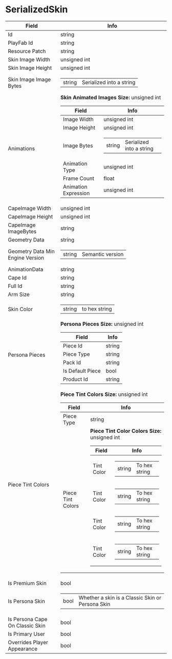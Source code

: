 # SerializedSkin

<table><thead><tr><th>Field</th><th>Info</th></tr></thead><tbody>
<tr><td>Id</td><td>string</td></tr>
<tr><td>PlayFab Id</td><td>string</td></tr>
<tr><td>Resource Patch</td><td>string</td></tr>
<tr><td>Skin Image Width</td><td>unsigned int</td></tr>
<tr><td>Skin Image Height</td><td>unsigned int</td></tr>
<tr><td>Skin Image Image Bytes</td><td><table><tbody><tr><td>string</td><td>Serialized into a string</td></tr></tbody></table></td></tr>
<tr><td>Animations</td><td><b>Skin Animated Images Size:</b> unsigned int
  <table><thead><tr><th>Field</th><th>Info</th></tr></thead><tbody>
  <tr><td>Image Width</td><td>unsigned int</td></tr>
  <tr><td>Image Height</td><td>unsigned int</td></tr>
  <tr><td>Image Bytes</td><td><table><tbody><tr><td>string</td><td>Serialized into a string</td></tr></tbody></table></td></tr>
  <tr><td>Animation Type</td><td>unsigned int</td></tr>
  <tr><td>Frame Count</td><td>float</td></tr>
  <tr><td>Animation Expression</td><td>unsigned int</td></tr>
  </tbody></table></td></tr>
<tr><td>CapeImage Width</td><td>unsigned int</td></tr>
<tr><td>CapeImage Height</td><td>unsigned int</td></tr>
<tr><td>CapeImage ImageBytes</td><td>string</td></tr>
<tr><td>Geometry Data</td><td>string</td></tr>
<tr><td>Geometry Data Min Engine Version</td><td><table><tbody><tr><td>string</td><td>Semantic version</td></tr></tbody></table></td></tr>
<tr><td>AnimationData</td><td>string</td></tr>
<tr><td>Cape Id</td><td>string</td></tr>
<tr><td>Full Id</td><td>string</td></tr>
<tr><td>Arm Size</td><td>string</td></tr>
<tr><td>Skin Color</td><td><table><tbody><tr><td>string</td><td>to hex string</td></tr></tbody></table></td></tr>
<tr><td>Persona Pieces</td><td><b>Persona Pieces Size:</b> unsigned int
  <table><thead><tr><th>Field</th><th>Info</th></tr></thead><tbody>
  <tr><td>Piece Id</td><td>string</td></tr>
  <tr><td>Piece Type</td><td>string</td></tr>
  <tr><td>Pack Id</td><td>string</td></tr>
  <tr><td>Is Default Piece</td><td>bool</td></tr>
  <tr><td>Product Id</td><td>string</td></tr>
  </tbody></table></td></tr>
<tr><td>Piece Tint Colors</td><td><b>Piece Tint Colors Size:</b> unsigned int
  <table><thead><tr><th>Field</th><th>Info</th></tr></thead><tbody>
  <tr><td>Piece Type</td><td>string</td></tr>
  <tr><td>Piece Tint Colors</td><td><b>Piece Tint Color Colors Size:</b> unsigned int
    <table><thead><tr><th>Field</th><th>Info</th></tr></thead><tbody>
    <tr><td>Tint Color</td><td><table><tbody><tr><td>string</td><td>To hex string</td></tr></tbody></table></td></tr>
    <tr><td>Tint Color</td><td><table><tbody><tr><td>string</td><td>To hex string</td></tr></tbody></table></td></tr>
    <tr><td>Tint Color</td><td><table><tbody><tr><td>string</td><td>To hex string</td></tr></tbody></table></td></tr>
    <tr><td>Tint Color</td><td><table><tbody><tr><td>string</td><td>To hex string</td></tr></tbody></table></td></tr>
    </tbody></table></td></tr>
  </tbody></table></td></tr>
<tr><td>Is Premium Skin</td><td>bool</td></tr>
<tr><td>Is Persona Skin</td><td><table><tbody><tr><td>bool</td><td>Whether a skin is a Classic Skin or Persona Skin</td></tr></tbody></table></td></tr>
<tr><td>Is Persona Cape On Classic Skin</td><td>bool</td></tr>
<tr><td>Is Primary User</td><td>bool</td></tr>
<tr><td>Overrides Player Appearance</td><td>bool</td></tr>
</tbody></table>